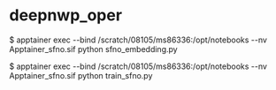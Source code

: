 # deepnwp_oper

$ apptainer exec --bind /scratch/08105/ms86336:/opt/notebooks --nv Apptainer_sfno.sif  python sfno_embedding.py

$ apptainer exec --bind /scratch/08105/ms86336:/opt/notebooks --nv Apptainer_sfno.sif  python train_sfno.py
